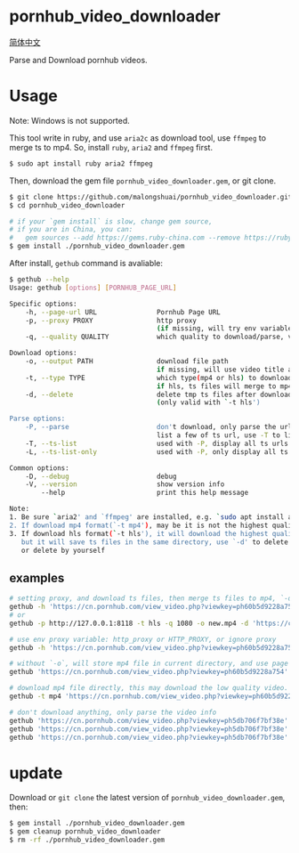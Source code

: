 # pornhub_video_downloader

[简体中文](https://github.com/malongshuai/pornhub_video_downloader/blob/main/README_CN.md)

Parse and Download pornhub videos.

# Usage

Note: Windows is not supported.

This tool write in ruby, and use `aria2c` as download tool, use `ffmpeg` to merge ts to mp4. So, install `ruby`, `aria2` and `ffmpeg` first.

```bash
$ sudo apt install ruby aria2 ffmpeg
```

Then, download the gem file `pornhub_video_downloader.gem`, or git clone.

```bash
$ git clone https://github.com/malongshuai/pornhub_video_downloader.git
$ cd pornhub_video_downloader

# if your `gem install` is slow, change gem source, 
# if you are in China, you can: 
#   gem sources --add https://gems.ruby-china.com --remove https://rubygems.org/
$ gem install ./pornhub_video_downloader.gem
```

After install, `gethub` command is avaliable: 

```bash
$ gethub --help
Usage: gethub [options] [PORNHUB_PAGE_URL]

Specific options:
    -h, --page-url URL               Pornhub Page URL
    -p, --proxy PROXY                http proxy
                                     (if missing, will try env variables)
    -q, --quality QUALITY            which quality to download/parse, value like: 480/720/1080/

Download options:
    -o, --output PATH                download file path
                                     if missing, will use video title as filename
    -t, --type TYPE                  which type(mp4 or hls) to download, default: hls
                                     if hls, ts files will merge to mp4
    -d, --delete                     delete tmp ts files after download
                                     (only valid with `-t hls')

Parse options:
    -P, --parse                      don't download, only parse the url
                                     list a few of ts url, use -T to list all
    -T, --ts-list                    used with -P, display all ts urls
    -L, --ts-list-only               used with -P, only display all ts urls

Common options:
    -D, --debug                      debug
    -V, --version                    show version info
        --help                       print this help message

Note:
1. Be sure `aria2' and `ffmpeg' are installed, e.g. `sudo apt install aria2'
2. If download mp4 format(`-t mp4'), may be it is not the highest quality one
3. If download hls format(`-t hls'), it will download the highest quality one,
   but it will save ts files in the same directory, use `-d' to delete this dir,
   or delete by yourself
```

## examples

```bash
# setting proxy, and download ts files, then merge ts files to mp4, `-d` means remove these ts files after merging.
gethub -h 'https://cn.pornhub.com/view_video.php?viewkey=ph60b5d9228a754' -p http://127.0.0.1:8118 -t hls -q 1080 -o new.mp4 -d
# or
gethub -p http://127.0.0.1:8118 -t hls -q 1080 -o new.mp4 -d 'https://cn.pornhub.com/view_video.php?viewkey=ph60b5d9228a754'

# use env proxy variable: http_proxy or HTTP_PROXY, or ignore proxy
gethub -h 'https://cn.pornhub.com/view_video.php?viewkey=ph60b5d9228a754' -t hls -o new.mp4

# without `-o`, will store mp4 file in current directory, and use page title as filename.
gethub 'https://cn.pornhub.com/view_video.php?viewkey=ph60b5d9228a754'

# download mp4 file directly, this may download the low quality video.
gethub -t mp4 'https://cn.pornhub.com/view_video.php?viewkey=ph60b5d9228a754'

# don't download anything, only parse the video info
gethub 'https://cn.pornhub.com/view_video.php?viewkey=ph5db706f7bf38e' --parse -p PROXY
gethub 'https://cn.pornhub.com/view_video.php?viewkey=ph5db706f7bf38e' --P -T -p PROXY
gethub 'https://cn.pornhub.com/view_video.php?viewkey=ph5db706f7bf38e' --P -L -p PROXY
```

# update

Download or `git clone` the latest version of `pornhub_video_downloader.gem`, then: 

```bash
$ gem install ./pornhub_video_downloader.gem
$ gem cleanup pornhub_video_downloader
$ rm -rf ./pornhub_video_downloader.gem
```

